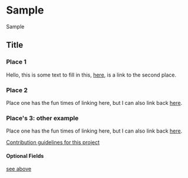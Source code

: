 # Sample
Sample


## Title

### Place 1

Hello, this is some text to fill in this, [here](#place-2), is a link to the second place.

### Place 2

Place one has the fun times of linking here, but I can also link back [here](#place-1).

### Place's 3: other example

Place one has the fun times of linking here, but I can also link back [here](#places-3-other-example).


[Contribution guidelines for this project](docs/CONTRIBUTING.md)


<h4 id="login-optional-fields">
Optional Fields
</h4>

[see above](#login-optional-fields)
